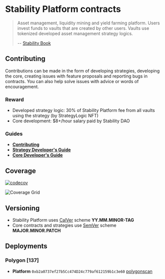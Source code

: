 # Stability Platform contracts

> Asset management, liquidity mining and yield farming platform.
> Users invest funds to vaults that are created by other users.
> Vaults use tokenized developed asset management strategy logics.
>
> -- [Stability Book](https://book.stabilitydao.org)

## Contributing

Contributions can be made in the form of developing strategies, developing the core, creating issues with feature proposals and reporting bugs in contracts. You can also help solve issues with advice or words of encouragement.

### Reward

* Developed strategy logic: 30% of Stability Platform fee from all vaults using the strategy (by StrategyLogic NFT)
* Core development: $8+/hour salary paid by Stability DAO

### Guides

* **[Contributing](./CONTRIBUTING.md)**
* **[Strategy Developer's Guide](./src/strategies/README.md)**
* **[Core Developer's Guide](./src/core/README.md)**

## Coverage

[![codecov](https://codecov.io/gh/stabilitydao/stability-contracts/graph/badge.svg?token=HXU4SR81AV)](https://codecov.io/gh/stabilitydao/stability-contracts)

![Coverage Grid](https://codecov.io/gh/stabilitydao/stability-contracts/graphs/tree.svg?token=HXU4SR81AV)

## Versioning

* Stability Platform uses [CalVer](https://calver.org/) scheme **YY.MM.MINOR-TAG**
* Core contracts and strategies use [SemVer](https://semver.org/) scheme **MAJOR.MINOR.PATCH**

## Deployments

### Polygon [137]

* **Platform** `0xb2a0737ef27b5Cc474D24c779af612159b1c3e60` [polygonscan](https://polygonscan.com/address/0xb2a0737ef27b5Cc474D24c779af612159b1c3e60)
